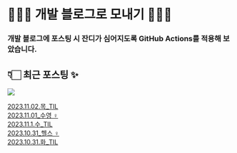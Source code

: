 # 👩🏻‍🌾 개발 블로그로 모내기 🌱🌳✨

### 개발 블로그에 포스팅 시 잔디가 심어지도록 GitHub Actions를 적용해 보았습니다.

## 👇🏻 최근 포스팅 ✨
<p>
    <a href="https://herlang.tistory.com"><img src="https://img.shields.io/badge/Blog-FF5722?style=flat-square&logo=Blogger&logoColor=white"/></a><br>
</p>

<a href=https://herlang.tistory.com/entry/20231102%EB%AA%A9TIL>2023.11.02.목_TIL</a></br><a href=https://herlang.tistory.com/entry/20231101%EC%88%98%EC%98%81%F0%9F%8F%8A%F0%9F%8F%BB%E2%80%8D%E2%99%80%EF%B8%8F>2023.11.01_수영 ‍♀️</a></br><a href=https://herlang.tistory.com/entry/2023111%EC%88%98TIL>2023.11.1.수_TIL</a></br><a href=https://herlang.tistory.com/entry/20231031%ED%97%AC%EC%8A%A4%F0%9F%8F%8B%F0%9F%8F%BB%E2%80%8D%E2%99%80%EF%B8%8F>2023.10.31_헬스 ‍♀️</a></br><a href=https://herlang.tistory.com/entry/20231031%ED%99%94TIL>2023.10.31.화_TIL</a></br>